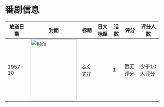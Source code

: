 # 番剧信息

|放送日期|封面|标题|日文标题|话数|评分|评分人数|
|---|---|---|---|---|---|---|
|1957-10|<img src="//lain.bgm.tv/pic/cover/c/35/dd/204775_Qkef9.jpg" alt="封面" style="width:150px;height:200px;object-fit:cover;">|[ふくすけ](https://bangumi.tv/subject/204775)||1|暂无评分|少于10人评分|
